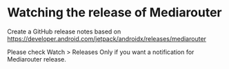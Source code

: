# Watching the release of Mediarouter

Create a GitHub release notes based on https://developer.android.com/jetpack/androidx/releases/mediarouter

Please check Watch > Releases Only if you want a notification for Mediarouter release.
